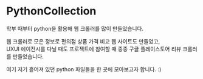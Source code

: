 # PythonCollection

학부 때부터 python을 활용해 웹 크롤러를 많이 만들었습니다.

웹 크롤러로 모은 정보로 편의점 상품 가격 비교 웹 사이트도 만들었고,<br>
UXUI 에이전시를 다닐 때도 프로젝트에 참여할 때 종종 구글 플레이스토어 리뷰 크롤러를 만들었습니다.

여기 저기 흩어져 있던 python 파일들을 한 곳에 모아보고자 합니다. :)
